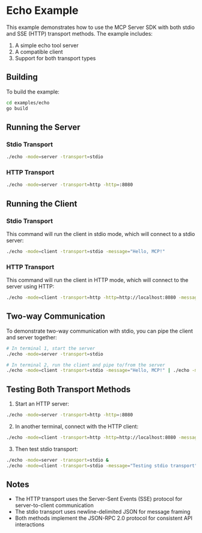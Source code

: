 # Echo Example

This example demonstrates how to use the MCP Server SDK with both stdio and SSE (HTTP) transport methods. The example includes:

1. A simple echo tool server
2. A compatible client
3. Support for both transport types

## Building

To build the example:

```bash
cd examples/echo
go build
```

## Running the Server

### Stdio Transport

```bash
./echo -mode=server -transport=stdio
```

### HTTP Transport

```bash
./echo -mode=server -transport=http -http=:8080
```

## Running the Client

### Stdio Transport

This command will run the client in stdio mode, which will connect to a stdio server:

```bash
./echo -mode=client -transport=stdio -message="Hello, MCP!"
```

### HTTP Transport

This command will run the client in HTTP mode, which will connect to the server using HTTP:

```bash
./echo -mode=client -transport=http -http=http://localhost:8080 -message="Hello, MCP!"
```

## Two-way Communication

To demonstrate two-way communication with stdio, you can pipe the client and server together:

```bash
# In terminal 1, start the server
./echo -mode=server -transport=stdio

# In terminal 2, run the client and pipe to/from the server
./echo -mode=client -transport=stdio -message="Hello, MCP!" | ./echo -mode=server -transport=stdio
```

## Testing Both Transport Methods

1. Start an HTTP server:
```bash
./echo -mode=server -transport=http -http=:8080
```

2. In another terminal, connect with the HTTP client:
```bash
./echo -mode=client -transport=http -http=http://localhost:8080 -message="Testing HTTP transport"
```

3. Then test stdio transport:
```bash
./echo -mode=server -transport=stdio & 
./echo -mode=client -transport=stdio -message="Testing stdio transport"
```

## Notes

- The HTTP transport uses the Server-Sent Events (SSE) protocol for server-to-client communication
- The stdio transport uses newline-delimited JSON for message framing
- Both methods implement the JSON-RPC 2.0 protocol for consistent API interactions 